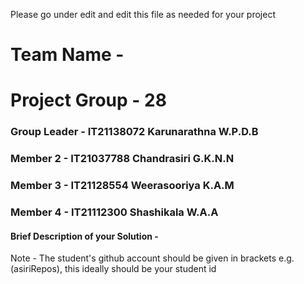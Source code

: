 Please go under edit and edit this file as needed for your project

# Team Name - 
# Project Group - 28
### Group Leader - IT21138072 Karunarathna W.P.D.B  
### Member 2 - IT21037788 Chandrasiri G.K.N.N
### Member 3 - IT21128554 Weerasooriya K.A.M
### Member 4 - IT21112300 Shashikala W.A.A

#### Brief Description of your Solution - 

Note - The student's github account should be given in brackets e.g. (asiriRepos), this ideally should be your student id 

